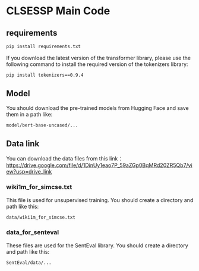 # CLSESSP Main Code

## requirements
```bash
pip install requirements.txt
```

If you download the latest version of the transformer library, please use the following command to install the required version of the tokenizers library:  

```bash
pip install tokenizers==0.9.4
```

## Model
You should download the pre-trained models from Hugging Face and save them in a path like: 

```bash
model/bert-base-uncased/... 
```

## Data link

You can download the data files from this link：https://drive.google.com/file/d/1DinUy1eao7P_59aZGp0BqMRd20ZR5Qb7/view?usp=drive_link

### wiki1m_for_simcse.txt

This file is used for unsupervised training. You should create a directory and path like this:

```bash
data/wiki1m_for_simcse.txt
```

### data_for_senteval

These files are used for the SentEval library. You should create a directory and path like this:

```bash
SentEval/data/...
```
